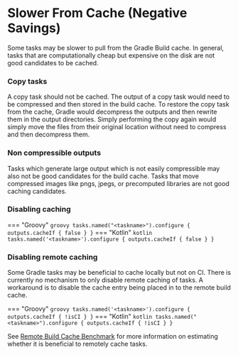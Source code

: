 # Slower From Cache (Negative Savings)

Some tasks may be slower to pull from the Gradle Build cache.
In general, tasks that are computationally cheap but expensive on the disk are not good candidates to be cached.

### Copy tasks
A copy task should not be cached. The output of a copy task would need to be compressed and then stored in
the build cache. To restore the copy task from the cache, Gradle would decompress the outputs and then rewrite them in
the output directories. Simply performing the copy again would simply move the files from their original location without
need to compress and then decompress them.

### Non compressible outputs
Tasks which generate large output which is not easily compressible may also not be good candidates for the build cache.
Tasks that move compressed images like pngs, jpegs, or precomputed libraries are not good caching candidates.

### Disabling caching

=== "Groovy"
    ``` groovy
    tasks.named("<taskname>").configure {
        outputs.cacheIf { false }
    }
    ```
=== "Kotlin"
    ``` kotlin
    tasks.named('<taskname>').configure {
        outputs.cacheIf { false }
    }
    ```

### Disabling remote caching
Some Gradle tasks may be beneficial to cache locally but not on CI. There is currently no mechanism to only disable
remote caching of tasks. A workaround is to disable the cache entry being placed in to the remote build cache.

=== "Groovy"
    ``` groovy
    tasks.named('<taskname>').configure {
        outputs.cacheIf { !isCI }
    }
    ```
=== "Kotlin"
    ``` kotlin
    tasks.named("<taskname>").configure {
        outputs.cacheIf { !isCI }
    }
    ```

See [Remote Build Cache Benchmark](/remote-cache) for more information on estimating whether it is beneficial
to remotely cache tasks.

